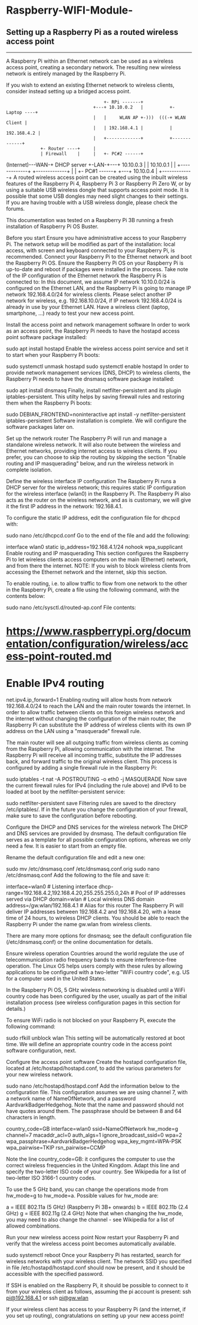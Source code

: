 # Raspberry-WIFI-Module-



## Setting up a Raspberry Pi as a routed wireless access point
----------------------------------------------------------------------

A Raspberry Pi within an Ethernet network can be used as a wireless access point, creating a secondary network. The resulting new wireless network is entirely managed by the Raspberry Pi.

If you wish to extend an existing Ethernet network to wireless clients, consider instead setting up a bridged access point.

                                         +- RPi -------+
                                     +---+ 10.10.0.2   |          +- Laptop ----+
                                     |   |     WLAN AP +-)))  (((-+ WLAN Client |
                                     |   | 192.168.4.1 |          | 192.168.4.2 |
                                     |   +-------------+          +-------------+
                 +- Router ----+     |
                 | Firewall    |     |   +- PC#2 ------+
(Internet)---WAN-+ DHCP server +-LAN-+---+ 10.10.0.3   |
                 |   10.10.0.1 |     |   +-------------+
                 +-------------+     |
                                     |   +- PC#1 ------+
                                     +---+ 10.10.0.4   |
                                         +-------------+
A routed wireless access point can be created using the inbuilt wireless features of the Raspberry Pi 4, Raspberry Pi 3 or Raspberry Pi Zero W, or by using a suitable USB wireless dongle that supports access point mode. It is possible that some USB dongles may need slight changes to their settings. If you are having trouble with a USB wireless dongle, please check the forums.

This documentation was tested on a Raspberry Pi 3B running a fresh installation of Raspberry Pi OS Buster.


Before you start
Ensure you have administrative access to your Raspberry Pi. The network setup will be modified as part of the installation: local access, with screen and keyboard connected to your Raspberry Pi, is recommended.
Connect your Raspberry Pi to the Ethernet network and boot the Raspberry Pi OS.
Ensure the Raspberry Pi OS on your Raspberry Pi is up-to-date and reboot if packages were installed in the process.
Take note of the IP configuration of the Ethernet network the Raspberry Pi is connected to:
In this document, we assume IP network 10.10.0.0/24 is configured on the Ethernet LAN, and the Raspberry Pi is going to manage IP network 192.168.4.0/24 for wireless clients.
Please select another IP network for wireless, e.g. 192.168.10.0/24, if IP network 192.168.4.0/24 is already in use by your Ethernet LAN.
Have a wireless client (laptop, smartphone, ...) ready to test your new access point.

Install the access point and network management software
In order to work as an access point, the Raspberry Pi needs to have the hostapd access point software package installed:

sudo apt install hostapd
Enable the wireless access point service and set it to start when your Raspberry Pi boots:

sudo systemctl unmask hostapd
sudo systemctl enable hostapd
In order to provide network management services (DNS, DHCP) to wireless clients, the Raspberry Pi needs to have the dnsmasq software package installed:

sudo apt install dnsmasq
Finally, install netfilter-persistent and its plugin iptables-persistent. This utilty helps by saving firewall rules and restoring them when the Raspberry Pi boots:

sudo DEBIAN_FRONTEND=noninteractive apt install -y netfilter-persistent iptables-persistent
Software installation is complete. We will configure the software packages later on.


Set up the network router
The Raspberry Pi will run and manage a standalone wireless network. It will also route between the wireless and Ethernet networks, providing internet access to wireless clients. If you prefer, you can choose to skip the routing by skipping the section "Enable routing and IP masquerading" below, and run the wireless network in complete isolation.

Define the wireless interface IP configuration
The Raspberry Pi runs a DHCP server for the wireless network; this requires static IP configuration for the wireless interface (wlan0) in the Raspberry Pi. The Raspberry Pi also acts as the router on the wireless network, and as is customary, we will give it the first IP address in the network: 192.168.4.1.

To configure the static IP address, edit the configuration file for dhcpcd with:

sudo nano /etc/dhcpcd.conf
Go to the end of the file and add the following:

interface wlan0
    static ip_address=192.168.4.1/24
    nohook wpa_supplicant
Enable routing and IP masquerading
This section configures the Raspberry Pi to let wireless clients access computers on the main (Ethernet) network, and from there the internet. NOTE: If you wish to block wireless clients from accessing the Ethernet network and the internet, skip this section.

To enable routing, i.e. to allow traffic to flow from one network to the other in the Raspberry Pi, create a file using the following command, with the contents below:

sudo nano /etc/sysctl.d/routed-ap.conf
File contents:

# https://www.raspberrypi.org/documentation/configuration/wireless/access-point-routed.md
# Enable IPv4 routing
net.ipv4.ip_forward=1
Enabling routing will allow hosts from network 192.168.4.0/24 to reach the LAN and the main router towards the internet. In order to allow traffic between clients on this foreign wireless network and the internet without changing the configuration of the main router, the Raspberry Pi can substitute the IP address of wireless clients with its own IP address on the LAN using a "masquerade" firewall rule.

The main router will see all outgoing traffic from wireless clients as coming from the Raspberry Pi, allowing communication with the internet.
The Raspberry Pi will receive all incoming traffic, substitute the IP addresses back, and forward traffic to the original wireless client.
This process is configured by adding a single firewall rule in the Raspberry Pi:

sudo iptables -t nat -A POSTROUTING -o eth0 -j MASQUERADE
Now save the current firewall rules for IPv4 (including the rule above) and IPv6 to be loaded at boot by the netfilter-persistent service:

sudo netfilter-persistent save
Filtering rules are saved to the directory /etc/iptables/. If in the future you change the configuration of your firewall, make sure to save the configuration before rebooting.

Configure the DHCP and DNS services for the wireless network
The DHCP and DNS services are provided by dnsmasq. The default configuration file serves as a template for all possible configuration options, whereas we only need a few. It is easier to start from an empty file.

Rename the default configuration file and edit a new one:

sudo mv /etc/dnsmasq.conf /etc/dnsmasq.conf.orig
sudo nano /etc/dnsmasq.conf
Add the following to the file and save it:

interface=wlan0 # Listening interface
dhcp-range=192.168.4.2,192.168.4.20,255.255.255.0,24h
                # Pool of IP addresses served via DHCP
domain=wlan     # Local wireless DNS domain
address=/gw.wlan/192.168.4.1
                # Alias for this router
The Raspberry Pi will deliver IP addresses between 192.168.4.2 and 192.168.4.20, with a lease time of 24 hours, to wireless DHCP clients. You should be able to reach the Raspberry Pi under the name gw.wlan from wireless clients.

There are many more options for dnsmasq; see the default configuration file (/etc/dnsmasq.conf) or the online documentation for details.


Ensure wireless operation
Countries around the world regulate the use of telecommunication radio frequency bands to ensure interference-free operation. The Linux OS helps users comply with these rules by allowing applications to be configured with a two-letter "WiFi country code", e.g. US for a computer used in the United States.

In the Raspberry Pi OS, 5 GHz wireless networking is disabled until a WiFi country code has been configured by the user, usually as part of the initial installation process (see wireless configuration pages in this section for details.)

To ensure WiFi radio is not blocked on your Raspberry Pi, execute the following command:

sudo rfkill unblock wlan
This setting will be automatically restored at boot time. We will define an appropriate country code in the access point software configuration, next.


Configure the access point software
Create the hostapd configuration file, located at /etc/hostapd/hostapd.conf, to add the various parameters for your new wireless network.

sudo nano /etc/hostapd/hostapd.conf
Add the information below to the configuration file. This configuration assumes we are using channel 7, with a network name of NameOfNetwork, and a password AardvarkBadgerHedgehog. Note that the name and password should not have quotes around them. The passphrase should be between 8 and 64 characters in length.

country_code=GB
interface=wlan0
ssid=NameOfNetwork
hw_mode=g
channel=7
macaddr_acl=0
auth_algs=1
ignore_broadcast_ssid=0
wpa=2
wpa_passphrase=AardvarkBadgerHedgehog
wpa_key_mgmt=WPA-PSK
wpa_pairwise=TKIP
rsn_pairwise=CCMP

Note the line country_code=GB: it configures the computer to use the correct wireless frequencies in the United Kingdom. Adapt this line and specify the two-letter ISO code of your country. See Wikipedia for a list of two-letter ISO 3166-1 country codes.

To use the 5 GHz band, you can change the operations mode from hw_mode=g to hw_mode=a. Possible values for hw_mode are:

a = IEEE 802.11a (5 GHz) (Raspberry Pi 3B+ onwards)
b = IEEE 802.11b (2.4 GHz)
g = IEEE 802.11g (2.4 GHz)
Note that when changing the hw_mode, you may need to also change the channel - see Wikipedia for a list of allowed combinations.


Run your new wireless access point
Now restart your Raspberry Pi and verify that the wireless access point becomes automatically available.

sudo systemctl reboot
Once your Raspberry Pi has restarted, search for wireless networks with your wireless client. The network SSID you specified in file /etc/hostapd/hostapd.conf should now be present, and it should be accessible with the specified password.

If SSH is enabled on the Raspberry Pi, it should be possible to connect to it from your wireless client as follows, assuming the pi account is present: ssh pi@192.168.4.1 or ssh pi@gw.wlan

If your wireless client has access to your Raspberry Pi (and the internet, if you set up routing), congratulations on setting up your new access point!

